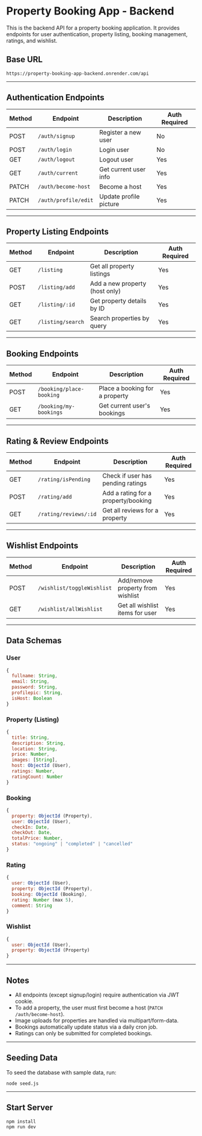 # Property Booking App - Backend

This is the backend API for a property booking application. It provides endpoints for user authentication, property listing, booking management, ratings, and wishlist.

## Base URL

```
https://property-booking-app-backend.onrender.com/api
```

---

## Authentication Endpoints

| Method | Endpoint             | Description                | Auth Required |
|--------|----------------------|----------------------------|--------------|
| POST   | `/auth/signup`       | Register a new user        | No           |
| POST   | `/auth/login`        | Login user                 | No           |
| GET    | `/auth/logout`       | Logout user                | Yes          |
| GET    | `/auth/current`      | Get current user info      | Yes          |
| PATCH  | `/auth/become-host`  | Become a host              | Yes          |
| PATCH  | `/auth/profile/edit` | Update profile picture     | Yes          |

---

## Property Listing Endpoints

| Method | Endpoint             | Description                        | Auth Required |
|--------|----------------------|------------------------------------|--------------|
| GET    | `/listing`           | Get all property listings          | Yes          |
| POST   | `/listing/add`       | Add a new property (host only)     | Yes          |
| GET    | `/listing/:id`       | Get property details by ID         | Yes          |
| GET    | `/listing/search`    | Search properties by query         | Yes          |

---

## Booking Endpoints

| Method | Endpoint                 | Description                    | Auth Required |
|--------|--------------------------|--------------------------------|--------------|
| POST   | `/booking/place-booking` | Place a booking for a property | Yes          |
| GET    | `/booking/my-bookings`   | Get current user's bookings    | Yes          |

---

## Rating & Review Endpoints

| Method | Endpoint                | Description                              | Auth Required |
|--------|-------------------------|------------------------------------------|--------------|
| GET    | `/rating/isPending`     | Check if user has pending ratings        | Yes          |
| POST   | `/rating/add`           | Add a rating for a property/booking      | Yes          |
| GET    | `/rating/reviews/:id`   | Get all reviews for a property           | Yes          |

---

## Wishlist Endpoints

| Method | Endpoint                | Description                              | Auth Required |
|--------|-------------------------|------------------------------------------|--------------|
| POST   | `/wishlist/toggleWishlist` | Add/remove property from wishlist      | Yes          |
| GET    | `/wishlist/allWishlist` | Get all wishlist items for user          | Yes          |

---

## Data Schemas

### User

```js
{
  fullname: String,
  email: String,
  password: String,
  profilepic: String,
  isHost: Boolean
}
```

### Property (Listing)

```js
{
  title: String,
  description: String,
  location: String,
  price: Number,
  images: [String],
  host: ObjectId (User),
  ratings: Number,
  ratingCount: Number
}
```

### Booking

```js
{
  property: ObjectId (Property),
  user: ObjectId (User),
  checkIn: Date,
  checkOut: Date,
  totalPrice: Number,
  status: "ongoing" | "completed" | "cancelled"
}
```

### Rating

```js
{
  user: ObjectId (User),
  property: ObjectId (Property),
  booking: ObjectId (Booking),
  rating: Number (max 5),
  comment: String
}
```

### Wishlist

```js
{
  user: ObjectId (User),
  property: ObjectId (Property)
}
```

---

## Notes

- All endpoints (except signup/login) require authentication via JWT cookie.
- To add a property, the user must first become a host (`PATCH /auth/become-host`).
- Image uploads for properties are handled via multipart/form-data.
- Bookings automatically update status via a daily cron job.
- Ratings can only be submitted for completed bookings.

---

## Seeding Data

To seed the database with sample data, run:

```
node seed.js
```

---

## Start Server

```
npm install
npm run dev
```